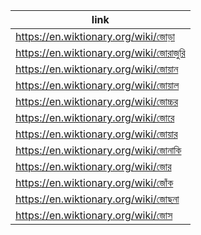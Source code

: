 |link|
|----|
|https://en.wiktionary.org/wiki/জোড়া|
|https://en.wiktionary.org/wiki/জোরাজুরি|
|https://en.wiktionary.org/wiki/জোয়ান|
|https://en.wiktionary.org/wiki/জোয়াল|
|https://en.wiktionary.org/wiki/জোচ্চর|
|https://en.wiktionary.org/wiki/জোরে|
|https://en.wiktionary.org/wiki/জোয়ার|
|https://en.wiktionary.org/wiki/জোনাকি|
|https://en.wiktionary.org/wiki/জোর|
|https://en.wiktionary.org/wiki/জোঁক|
|https://en.wiktionary.org/wiki/জোছনা|
|https://en.wiktionary.org/wiki/জোস|
